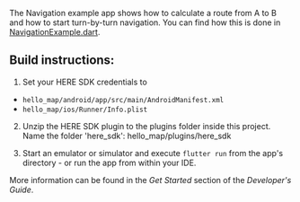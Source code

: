 The Navigation example app shows how to calculate a route from A to B and how to start turn-by-turn navigation. You can find how this is done in [NavigationExample.dart](lib/NavigationExample.dart).

Build instructions:
-------------------

1) Set your HERE SDK credentials to
- `hello_map/android/app/src/main/AndroidManifest.xml`
- `hello_map/ios/Runner/Info.plist`

2) Unzip the HERE SDK plugin to the plugins folder inside this project. Name the folder 'here_sdk': hello_map/plugins/here_sdk

3) Start an emulator or simulator and execute `flutter run` from the app's directory - or run the app from within your IDE.

More information can be found in the _Get Started_ section of the _Developer's Guide_.
